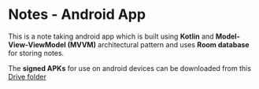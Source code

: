 # Notes - Android App

This is a note taking android app which is built using **Kotlin** and **Model-View-ViewModel (MVVM)** architectural pattern and uses **Room database** for storing notes.

The **signed APKs** for use on android devices can be downloaded from this [Drive folder ](https://drive.google.com/drive/folders/0B3Ho61rb86QrWmd2MERDQzQ1MVU?resourcekey=0-okn3IckrhHysfM1tO9OJCA&usp=sharing)
